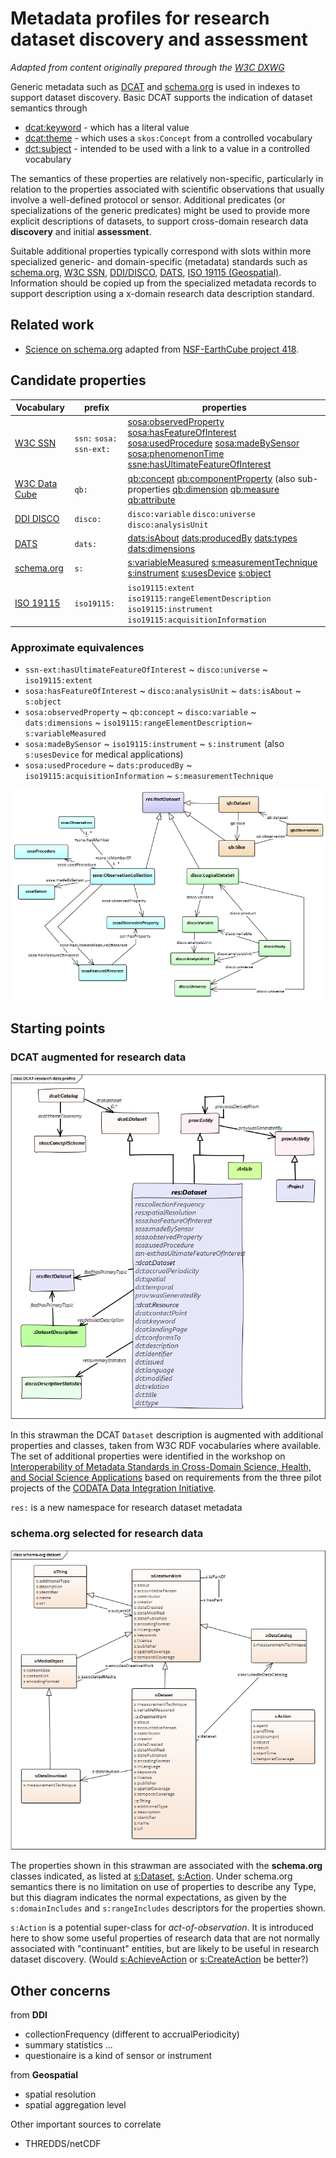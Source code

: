 # Metadata profiles for research dataset discovery and assessment

_Adapted from content originally prepared through the [W3C DXWG](https://github.com/w3c/dxwg/wiki/Data-aspects-semantics)_

Generic metadata such as [DCAT](https://w3c.github.io/dxwg/dcat/) and [schema.org](https://schema.org/) is used in indexes to support dataset discovery.
Basic DCAT supports the indication of dataset semantics through
* [dcat:keyword](https://w3c.github.io/dxwg/dcat/#Property:dataset_keyword) - which has a literal value
* [dcat:theme](https://w3c.github.io/dxwg/dcat/#Property:dataset_theme) - which uses a `skos:Concept` from a controlled vocabulary
* [dct:subject](http://www.dublincore.org/documents/dcmi-terms/#terms-subject) - intended to be used with a link to a value in a controlled vocabulary

The semantics of these properties are relatively non-specific, particularly in relation to the properties associated with scientific observations that usually involve a well-defined protocol or sensor.
Additional predicates (or specializations of the generic predicates) might be used to provide more explicit descriptions of datasets, to support cross-domain research data **discovery** and initial **assessment**.

Suitable additional properties typically correspond with slots within more specialized generic- and domain-specific (metadata) standards such as [schema.org](https://schema.org/), [W3C SSN](https://www.w3.org/TR/vocab-ssn/), [DDI/DISCO](https://www.ddialliance.org/Specification/RDF/Discovery), [DATS](https://datatagsuite.github.io/docs/html/), [ISO 19115 (Geospatial)](http://wiki.esipfed.org/index.php/Category:ISO_Explorer). Information should be copied up from the specialized metadata records to support description using a x-domain research data description standard.

## Related work

- [Science on schema.org](https://github.com/ESIPFed/science-on-schema.org/blob/master/guides/Dataset.md) adapted from [NSF-EarthCube project 418](https://github.com/earthcubearchitecture-project418/p418Vocabulary).

## Candidate properties

| Vocabulary | prefix | properties |
|--|--| -- |
| [W3C SSN](https://www.w3.org/TR/vocab-ssn/) | `ssn:` `sosa:` `ssn-ext:` | [sosa:observedProperty](https://www.w3.org/TR/vocab-ssn/#SOSAobservedProperty) [sosa:hasFeatureOfInterest](https://www.w3.org/TR/vocab-ssn/#SOSAhasFeatureOfInterest) [sosa:usedProcedure](https://www.w3.org/TR/vocab-ssn/#SOSAusedProcedure) [sosa:madeBySensor](https://www.w3.org/TR/vocab-ssn/#SOSAmadeBySensor) [sosa:phenomenonTime](https://www.w3.org/TR/vocab-ssn/#SOSAphenomenonTime) [ssne:hasUltimateFeatureOfInterest](https://w3c.github.io/sdw/proposals/ssn-extensions/#ssn-ext:hasUltimateFeatureOfInterest) |
| [W3C Data Cube](https://www.w3.org/TR/vocab-data-cube/) | `qb:` | [qb:concept](https://www.w3.org/TR/vocab-data-cube/#reference-concepts) [qb:componentProperty](https://www.w3.org/TR/vocab-data-cube/#reference-compspec) (also sub-properties [qb:dimension](https://www.w3.org/TR/vocab-data-cube/#reference-compspec) [qb:measure](https://www.w3.org/TR/vocab-data-cube/#reference-compspec) [qb:attribute](https://www.w3.org/TR/vocab-data-cube/#reference-compspec) |
| [DDI DISCO](https://htmlpreview.github.io/?https://raw.github.com/linked-statistics/disco-spec/master/discovery.html) | `disco:` |  `disco:variable` `disco:universe` `disco:analysisUnit` |
| [DATS](http://www.github.com/biocaddie/WG3-MetadataSpecifications) | `dats:` | [dats:isAbout](https://github.com/biocaddie/WG3-MetadataSpecifications/blob/master/json-schemas/dataset_schema.json) [dats:producedBy](https://github.com/biocaddie/WG3-MetadataSpecifications/blob/master/json-schemas/dataset_schema.json) [dats:types](https://github.com/biocaddie/WG3-MetadataSpecifications/blob/master/json-schemas/dataset_schema.json) [dats:dimensions](https://github.com/biocaddie/WG3-MetadataSpecifications/blob/master/json-schemas/dataset_schema.json) |
| [schema.org](https://schema.org/docs/schemas.html) | `s:` | [s:variableMeasured](https://pending.schema.org/variableMeasured) [s:measurementTechnique](https://schema.org/measurementTechnique) [s:instrument](https://schema.org/instrument) [s:usesDevice](http://schema.org/usesDevice) [s:object](https://schema.org/object) |
| [ISO 19115](https://ddi-alliance.atlassian.net/wiki/spaces/DDI4/pages/548405259/ISO+19115+Geographic+Information+--+Metadata) | `iso19115:` | `iso19115:extent` `iso19115:rangeElementDescription` `iso19115:instrument` `iso19115:acquisitionInformation` |

### Approximate equivalences
* `ssn-ext:hasUltimateFeatureOfInterest` ~ `disco:universe` ~ `iso19115:extent`
* `sosa:hasFeatureOfInterest` ~ `disco:analysisUnit` ~ `dats:isAbout` ~ `s:object`
* `sosa:observedProperty` ~ `qb:concept` ~ `disco:variable` ~ `dats:dimensions` ~ `iso19115:rangeElementDescription`~ `s:variableMeasured`
* `sosa:madeBySensor` ~ `iso19115:instrument` ~ `s:instrument`  (also `s:usesDevice` for medical applications)
* `sosa:usedProcedure` ~ `dats:producedBy` ~ `iso19115:acquisitionInformation` ~ `s:measurementTechnique`

![Metadata for 'rectangular' datasets](image/Rectangular%20data.png)

## Starting points
### DCAT augmented for research data

![DCAT research profile](image/DCAT%20research%20data%20profile.png)

In this strawman the DCAT `Dataset` description is augmented with additional properties and classes, taken from W3C RDF vocabularies where available. The set of additional properties were identified in the workshop on [Interoperability of Metadata Standards in Cross-Domain Science, Health, and Social Science Applications](https://ddi-alliance.atlassian.net/wiki/spaces/DDI4/pages/433553433/Interoperability+of+Metadata+Standards+in+Cross-Domain+Science+Health+and+Social+Science+Applications) based on requirements from the three pilot projects of the [CODATA Data Integration Initiative](http://www.codata.org/strategic-initiatives/commission-on-standards). 

`res:` is a new namespace for research dataset metadata

### schema.org selected for research data

![schema.org research profile](image/schema.org%20dataset.png)

The properties shown in this strawman are associated with the **schema.org** classes indicated, as listed at [s:Dataset](https://schema.org/Dataset), [s:Action](https://schema.org/Action). Under schema.org semantics there is no limitation on use of properties to describe any Type, but this diagram indicates the normal expectations, as given by the `s:domainIncludes` and `s:rangeIncludes` descriptors for the properties shown.

`s:Action` is a potential super-class for _act-of-observation_. It is introduced here to show some useful properties of research data that are not normally associated with "continuant" entities, but are likely to be useful in research dataset discovery. (Would [s:AchieveAction](https://schema.org/AchieveAction) or [s:CreateAction](https://schema.org/CreateAction) be better?)

## Other concerns
from **DDI**
* collectionFrequency (different to accrualPeriodicity)
* summary statistics ...
* questionaire is a kind of sensor or instrument

from **Geospatial**
* spatial resolution
* spatial aggregation level

Other important sources to correlate
* THREDDS/netCDF
